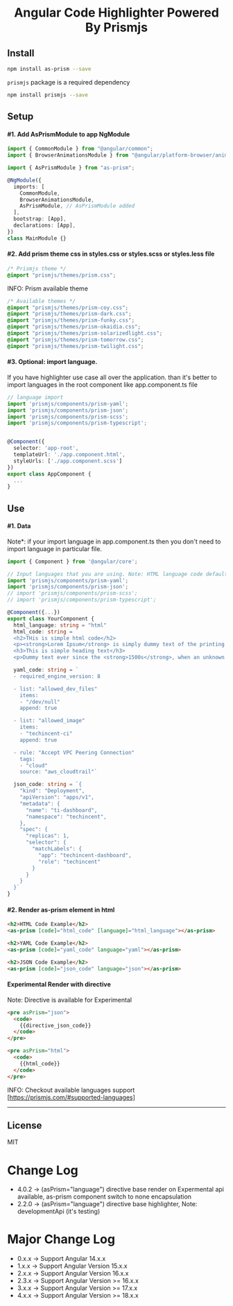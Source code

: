 <div align="center">
  <h1>Angular Code Highlighter Powered By Prismjs</h1>
</div>

## Install

```bash
npm install as-prism --save
```

`prismjs` package is a required dependency

```bash
npm install prismjs --save
```

## Setup

#### #1. Add AsPrismModule to app NgModule

```typescript
import { CommonModule } from "@angular/common";
import { BrowserAnimationsModule } from "@angular/platform-browser/animations";

import { AsPrismModule } from "as-prism";

@NgModule({
  imports: [
    CommonModule,
    BrowserAnimationsModule,
    AsPrismModule, // AsPrismModule added
  ],
  bootstrap: [App],
  declarations: [App],
})
class MainModule {}
```

#### #2. Add prism theme css in styles.css or styles.scss or styles.less file

```css
/* Prismjs theme */
@import "prismjs/themes/prism.css";
```

INFO: Prism available theme

```css
/* Available themes */
@import "prismjs/themes/prism-coy.css";
@import "prismjs/themes/prism-dark.css";
@import "prismjs/themes/prism-funky.css";
@import "prismjs/themes/prism-okaidia.css";
@import "prismjs/themes/prism-solarizedlight.css";
@import "prismjs/themes/prism-tomorrow.css";
@import "prismjs/themes/prism-twilight.css";
```

#### #3. Optional: import language.

If you have highlighter use case all over the application. than it's better to import languages in the root component like app.component.ts file

```typescript
// language import
import 'prismjs/components/prism-yaml';
import 'prismjs/components/prism-json';
import 'prismjs/components/prism-scss';
import 'prismjs/components/prism-typescript';


@Component({
  selector: 'app-root',
  templateUrl: './app.component.html',
  styleUrls: ['./app.component.scss']
})
export class AppComponent {
  ...
}
```

## Use

#### #1. Data

Note\*: if your import language in app.component.ts then you don't need to import language in particular file.

```typescript
import { Component } from '@angular/core';

// Input languages that you are using. Note: HTML language code default imported
import 'prismjs/components/prism-yaml';
import 'prismjs/components/prism-json';
// import 'prismjs/components/prism-scss';
// import 'prismjs/components/prism-typescript';

@Component({...})
export class YourComponent {
  html_language: string = "html"
  html_code: string = `
  <h2>THis is simple html code</h2>
  <p><strong>Lorem Ipsum</strong> is simply dummy text of the printing and typesetting industry</p>
  <h3>This is simple heading text</h3>
  <p>Dummy text ever since the <strong>1500s</strong>, when an unknown printer took a galley of type and scrambled</p>`

  yaml_code: string = `
  - required_engine_version: 8

  - list: "allowed_dev_files"
    items:
    - "/dev/null"
    append: true

  - list: "allowed_image"
    items:
    - "techincent-ci"
    append: true

  - rule: "Accept VPC Peering Connection"
    tags:
    - "cloud"
    source: "aws_cloudtrail"`

  json_code: string = `{
    "kind": "Deployment",
    "apiVersion": "apps/v1",
    "metadata": {
      "name": "ti-dashboard",
      "namespace": "techincent",
    },
    "spec": {
      "replicas": 1,
      "selector": {
        "matchLabels": {
          "app": "techincent-dashboard",
          "role": "techincent"
        }
      }
    }
  }`
}
```

#### #2. Render as-prism element in html

```html
<h2>HTML Code Example</h2>
<as-prism [code]="html_code" [language]="html_language"></as-prism>

<h2>YAML Code Example</h2>
<as-prism [code]="yaml_code" language="yaml"></as-prism>

<h2>JSON Code Example</h2>
<as-prism [code]="json_code" language="json"></as-prism>
```

#### Experimental Render with directive
Note: Directive is available for Experimental

```html
<pre asPrism="json">
  <code>
    {{directive_json_code}}
  </code>
</pre>

<pre asPrism="html">
  <code>
    {{html_code}}
  </code>
</pre>
```

INFO: Checkout available languages support [https://prismjs.com/#supported-languages]

---

## License

MIT

# Change Log
- 4.0.2 -> (asPrism="language") directive base render on Expermental api available, as-prism component switch to none encapsulation
- 2.2.0 -> (asPrism="language") directive base highlighter, Note: developmentApi (it's testing)

# Major Change Log

- 0.x.x -> Support Angular 14.x.x
- 1.x.x -> Support Angular Version 15.x.x
- 2.x.x -> Support Angular Version 16.x.x
- 2.3.x -> Support Angular Version >= 16.x.x
- 3.x.x -> Support Angular Version >= 17.x.x
- 4.x.x -> Support Angular Version >= 18.x.x
